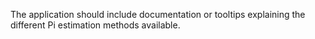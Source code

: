The application should include documentation or tooltips explaining the different Pi estimation methods available.
